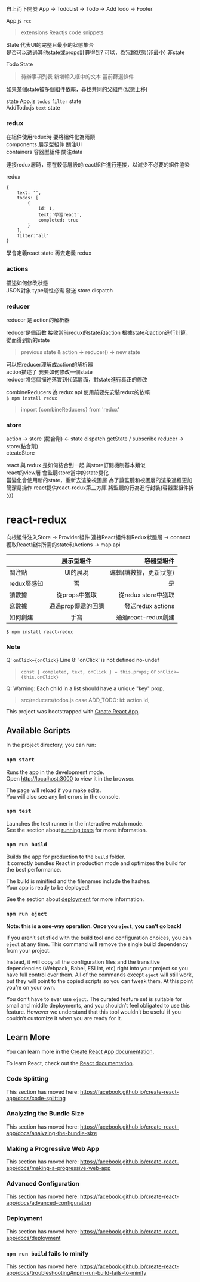 自上而下開發 App -> TodoList -> Todo -> AddTodo -> Footer  

App.js `rcc` 
> extensions Reactjs code snippets  


State 代表UI的完整且最小的狀態集合  
是否可以透過其他state或props計算得到? 可以，為冗餘狀態(非最小) 非state

Todo State
> 待辦事項列表 新增輸入框中的文本  當前篩選條件

如果某個state被多個組件依賴，尋找共同的父組件(狀態上移) 

state 
App.js `todos` `filter` state   
AddTodo.js `text` state

###  redux

在組件使用redux時 要將組件化為兩類  
components 展示型組件 關注UI  
containers 容器型組件 關注data  

連接redux層時，應在較低層級的react組件進行連接，以減少不必要的組件渲染

redux
```
{
    text: '',
    todos: [
        {
            id: 1,
            text:'學習react',
            completed: true
        }
    ],
    filter:'all'
}
```
學會定義react state 再去定義 redux

### actions 

描述如何修改狀態  
JSON對象 type屬性必需
發送  store.dispatch    

### reducer

reducer 是 action的解析器  

reducer是個函數 接收當前redux的state和action
根據state和action進行計算，從而得到新的state  

> previous state & action -> reducer() -> new state  

可以把reducer理解成action的解析器  
action描述了 我要如何修改一個state  
reducer將這個描述落實到代碼層面，對state進行真正的修改  

combineReducers 為 redux api 使用前要先安裝redux的依賴  
`$ npm install redux`
> import {combineReducers} from 'redux'

### store  

action -> store (黏合劑) <- state 
    dispatch          getState / subscribe
reducer -> store(黏合劑)  
    cteateStore 


react 與 redux 是如何結合到一起
與store訂閱機制基本類似  
react的view層 會監聽store當中的state變化  
當變化會使用新的state，重新去渲染視圖層
為了讓監聽和視圖層的渲染過程更加簡潔易操作  react提供react-redux第三方庫 將監聽的行為進行封裝(容器型組件拆分)  

# react-redux

向根組件注入Store -> Provider組件
連接React組件和Redux狀態層 -> connect 
獲取React組件所需的state和Actions -> map api

|   |    展示型組件       |  容器型組件 |
|----------|:-------------:|------:|
| 關注點 |  UI的展現   | 邏輯(讀數據，更新狀態) |
| redux層感知|    否       |   是 |
| 讀數據 | 從props中獲取 |    從redux store中獲取 |
| 寫數據 | 通過prop傳遞的回調 |    發送redux actions |
| 如何創建 | 手寫        |    通過react-redux創建 |

`$ npm install react-redux`

### Note

Q: `onClick={onClick}` Line 8:  'onClick' is not defined  no-undef  
> `const { completed, text, onClick } = this.props;` or `onClick={this.onClick}` 

Q: Warning: Each child in a list should have a unique "key" prop.
> src/reducers/todos.js   case ADD_TODO:   id: action.id,



This project was bootstrapped with [Create React App](https://github.com/facebook/create-react-app).

## Available Scripts

In the project directory, you can run:

### `npm start`

Runs the app in the development mode.<br>
Open [http://localhost:3000](http://localhost:3000) to view it in the browser.

The page will reload if you make edits.<br>
You will also see any lint errors in the console.

### `npm test`

Launches the test runner in the interactive watch mode.<br>
See the section about [running tests](https://facebook.github.io/create-react-app/docs/running-tests) for more information.

### `npm run build`

Builds the app for production to the `build` folder.<br>
It correctly bundles React in production mode and optimizes the build for the best performance.

The build is minified and the filenames include the hashes.<br>
Your app is ready to be deployed!

See the section about [deployment](https://facebook.github.io/create-react-app/docs/deployment) for more information.

### `npm run eject`

**Note: this is a one-way operation. Once you `eject`, you can’t go back!**

If you aren’t satisfied with the build tool and configuration choices, you can `eject` at any time. This command will remove the single build dependency from your project.

Instead, it will copy all the configuration files and the transitive dependencies (Webpack, Babel, ESLint, etc) right into your project so you have full control over them. All of the commands except `eject` will still work, but they will point to the copied scripts so you can tweak them. At this point you’re on your own.

You don’t have to ever use `eject`. The curated feature set is suitable for small and middle deployments, and you shouldn’t feel obligated to use this feature. However we understand that this tool wouldn’t be useful if you couldn’t customize it when you are ready for it.

## Learn More

You can learn more in the [Create React App documentation](https://facebook.github.io/create-react-app/docs/getting-started).

To learn React, check out the [React documentation](https://reactjs.org/).

### Code Splitting

This section has moved here: https://facebook.github.io/create-react-app/docs/code-splitting

### Analyzing the Bundle Size

This section has moved here: https://facebook.github.io/create-react-app/docs/analyzing-the-bundle-size

### Making a Progressive Web App

This section has moved here: https://facebook.github.io/create-react-app/docs/making-a-progressive-web-app

### Advanced Configuration

This section has moved here: https://facebook.github.io/create-react-app/docs/advanced-configuration

### Deployment

This section has moved here: https://facebook.github.io/create-react-app/docs/deployment

### `npm run build` fails to minify

This section has moved here: https://facebook.github.io/create-react-app/docs/troubleshooting#npm-run-build-fails-to-minify
